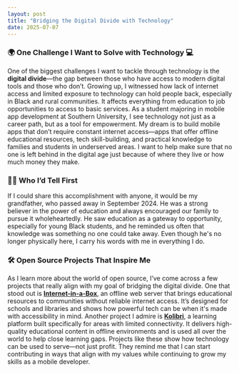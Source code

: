 ```yaml
---
layout: post
title: "Bridging the Digital Divide with Technology"
date: 2025-07-07
---
```

### 🌍 One Challenge I Want to Solve with Technology 💻 
One of the biggest challenges I want to tackle through technology is the **digital divide**—the gap between those who have access to modern
digital tools and those who don’t. Growing up, I witnessed how lack of internet access and limited exposure to technology can hold people
back, especially in Black and rural communities. It affects everything from education to job opportunities to access to basic services. As a
student majoring in mobile app development at Southern University, I see technology not just as a career path, but as a tool for
empowerment. My dream is to build mobile apps that don’t require constant internet access—apps that offer offline educational resources,
tech skill-building, and practical knowledge to families and students in underserved areas. I want to help make sure that no one is left
behind in the digital age just because of where they live or how much money they make.

### 👴🏽 Who I’d Tell First
If I could share this accomplishment with anyone, it would be my grandfather, who passed away in September 2024. He was a strong believer in
the power of education and always encouraged our family to pursue it wholeheartedly. He saw education as a gateway to opportunity,
especially for young Black students, and he reminded us often that knowledge was something no one could take away. Even though he's no
longer physically here, I carry his words with me in everything I do.

### 🛠️ Open Source Projects That Inspire Me
As I learn more about the world of open source, I’ve come across a few projects that really align with my goal of bridging the digital
divide. One that stood out is [**Internet-in-a-Box**](https://github.com/iiab/iiab), an offline web server that brings educational resources
to communities without reliable internet access. It’s designed for schools and libraries and shows how powerful tech can be when it's made
with accessibility in mind. Another project I admire is [**Kolibri**](https://github.com/learningequality/kolibri), a learning platform
built specifically for areas with limited connectivity. It delivers high-quality educational content in offline environments and is used all
over the world to help close learning gaps. Projects like these show how technology can be used to serve—not just profit. They remind me
that I can start contributing in ways that align with my values while continuing to grow my skills as a mobile developer.


